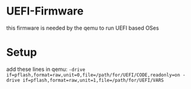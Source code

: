 # UEFI-Firmware
this firmware is needed by the qemu to run UEFI based OSes  
# Setup
add these lines in qemu:
`-drive if=pflash,format=raw,unit=0,file=/path/for/UEFI/CODE,readonly=on -drive if=pflash,format=raw,unit=1,file=/path/for/UEFI/VARS`
